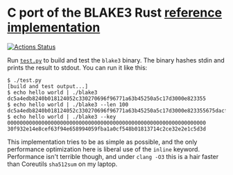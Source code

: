 # C port of the BLAKE3 Rust [reference implementation](https://github.com/BLAKE3-team/BLAKE3/blob/master/reference_impl/reference_impl.rs)

[![Actions Status](https://github.com/oconnor663/blake3_reference_impl_c/workflows/tests/badge.svg)](https://github.com/oconnor663/blake3_reference_impl_c/actions)

Run [`test.py`](test.py) to build and test the `blake3` binary. The binary
hashes stdin and prints the result to stdout. You can run it like this:

```
$ ./test.py
[build and test output...]
$ echo hello world | ./blake3
dc5a4edb8240b018124052c330270696f96771a63b45250a5c17d3000e823355
$ echo hello world | ./blake3 --len 100
dc5a4edb8240b018124052c330270696f96771a63b45250a5c17d3000e823355675dacfc3ed1a06936ecae2697d6baeaa5e423c0efa51d45b322f3f2ca2ec03d1c5a692d6254d121c20dadf19e0d00e389deb89f2419da878379750df148e9883f482b56
$ echo hello world | ./blake3 --key 0000000000000000000000000000000000000000000000000000000000000000
30f932e14e8cef63f94e658994059fba1a0cf548b01813714c2ce32e2e1c5d3d
```

This implementation tries to be as simple as possible, and the only performance
optimization here is liberal use of the `inline` keyword. Performance isn't
terrible though, and under `clang -O3` this is a hair faster than Coreutils
`sha512sum` on my laptop.
